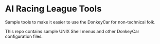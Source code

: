 # AI Racing League Tools

Sample tools to make it easier to use the DonkeyCar for non-technical folk.

This repo contains sample UNIX Shell menus and other DonkeyCar configuration files.
